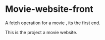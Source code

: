# Movie-website-front
A fetch operation for a movie , its the  first end.

This is the project a movie website.
